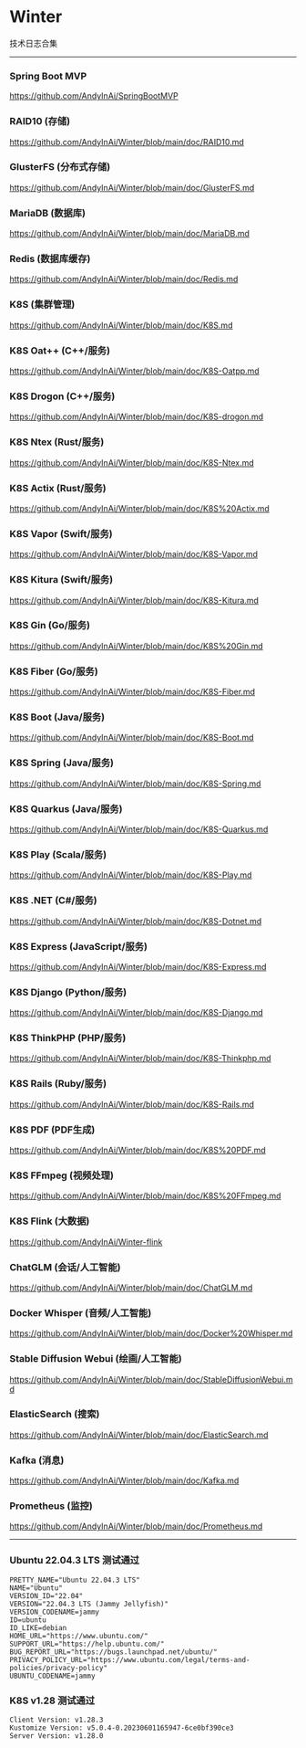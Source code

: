 
# Winter
技术日志合集


***

### Spring Boot MVP
https://github.com/AndyInAi/SpringBootMVP


### RAID10 (存储)
https://github.com/AndyInAi/Winter/blob/main/doc/RAID10.md


### GlusterFS (分布式存储)
https://github.com/AndyInAi/Winter/blob/main/doc/GlusterFS.md


### MariaDB (数据库)
https://github.com/AndyInAi/Winter/blob/main/doc/MariaDB.md


### Redis (数据库缓存)
https://github.com/AndyInAi/Winter/blob/main/doc/Redis.md


### K8S (集群管理)
https://github.com/AndyInAi/Winter/blob/main/doc/K8S.md


### K8S Oat++ (C++/服务)
https://github.com/AndyInAi/Winter/blob/main/doc/K8S-Oatpp.md


### K8S Drogon (C++/服务)
https://github.com/AndyInAi/Winter/blob/main/doc/K8S-drogon.md


### K8S Ntex (Rust/服务)
https://github.com/AndyInAi/Winter/blob/main/doc/K8S-Ntex.md


### K8S Actix (Rust/服务)
https://github.com/AndyInAi/Winter/blob/main/doc/K8S%20Actix.md


### K8S Vapor (Swift/服务)
https://github.com/AndyInAi/Winter/blob/main/doc/K8S-Vapor.md


### K8S Kitura (Swift/服务)
https://github.com/AndyInAi/Winter/blob/main/doc/K8S-Kitura.md


### K8S Gin (Go/服务)
https://github.com/AndyInAi/Winter/blob/main/doc/K8S%20Gin.md


### K8S Fiber (Go/服务)
https://github.com/AndyInAi/Winter/blob/main/doc/K8S-Fiber.md


### K8S Boot (Java/服务)
https://github.com/AndyInAi/Winter/blob/main/doc/K8S-Boot.md


### K8S Spring (Java/服务)
https://github.com/AndyInAi/Winter/blob/main/doc/K8S-Spring.md


### K8S Quarkus (Java/服务)
https://github.com/AndyInAi/Winter/blob/main/doc/K8S-Quarkus.md


### K8S Play (Scala/服务)
https://github.com/AndyInAi/Winter/blob/main/doc/K8S-Play.md


### K8S .NET (C#/服务)
https://github.com/AndyInAi/Winter/blob/main/doc/K8S-Dotnet.md


### K8S Express (JavaScript/服务)
https://github.com/AndyInAi/Winter/blob/main/doc/K8S-Express.md


### K8S Django (Python/服务)
https://github.com/AndyInAi/Winter/blob/main/doc/K8S-Django.md


### K8S ThinkPHP (PHP/服务)
https://github.com/AndyInAi/Winter/blob/main/doc/K8S-Thinkphp.md


### K8S Rails (Ruby/服务)
https://github.com/AndyInAi/Winter/blob/main/doc/K8S-Rails.md


### K8S PDF (PDF生成)
https://github.com/AndyInAi/Winter/blob/main/doc/K8S%20PDF.md


### K8S FFmpeg (视频处理)
https://github.com/AndyInAi/Winter/blob/main/doc/K8S%20FFmpeg.md


### K8S Flink (大数据)
https://github.com/AndyInAi/Winter-flink


### ChatGLM (会话/人工智能)
https://github.com/AndyInAi/Winter/blob/main/doc/ChatGLM.md


### Docker Whisper (音频/人工智能)
https://github.com/AndyInAi/Winter/blob/main/doc/Docker%20Whisper.md


### Stable Diffusion Webui (绘画/人工智能)
https://github.com/AndyInAi/Winter/blob/main/doc/StableDiffusionWebui.md


### ElasticSearch (搜索)
https://github.com/AndyInAi/Winter/blob/main/doc/ElasticSearch.md


### Kafka (消息)
https://github.com/AndyInAi/Winter/blob/main/doc/Kafka.md


### Prometheus (监控)
https://github.com/AndyInAi/Winter/blob/main/doc/Prometheus.md


***


### Ubuntu 22.04.3 LTS 测试通过

	PRETTY_NAME="Ubuntu 22.04.3 LTS"
	NAME="Ubuntu"
	VERSION_ID="22.04"
	VERSION="22.04.3 LTS (Jammy Jellyfish)"
	VERSION_CODENAME=jammy
	ID=ubuntu
	ID_LIKE=debian
	HOME_URL="https://www.ubuntu.com/"
	SUPPORT_URL="https://help.ubuntu.com/"
	BUG_REPORT_URL="https://bugs.launchpad.net/ubuntu/"
	PRIVACY_POLICY_URL="https://www.ubuntu.com/legal/terms-and-policies/privacy-policy"
	UBUNTU_CODENAME=jammy


### K8S v1.28 测试通过

	Client Version: v1.28.3
	Kustomize Version: v5.0.4-0.20230601165947-6ce0bf390ce3
	Server Version: v1.28.0

